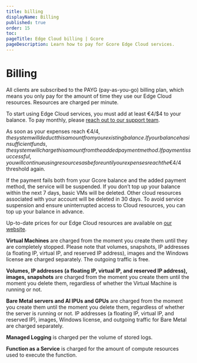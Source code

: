 ```yaml
---
title: billing
displayName: Billing
published: true
order: 15
toc:
pageTitle: Edge Cloud billing | Gcore
pageDescription: Learn how to pay for Gcore Edge Cloud services.
---
```

# Billing

All clients are subscribed to the PAYG (pay-as-you-go) billing plan, which means you only pay for the amount of time they use our Edge Cloud resources. Resources are charged per minute.

<alert-element type="warning" title="Warning">

To start using Edge Cloud services, you must add at least €4/$4 to your balance. To pay monthly, please [reach out to our support team]([url](https://gcore.com/contact-us)).

</alert-element>

As soon as your expenses reach €4/$4, the system will deduct this amount from your existing balance. If your balance has insufficient funds, the system will charge this amount from the added payment method. If payment is successful, you will continue using resources as before until your expenses reach the €4/$4 threshold again.

If the payment fails both from your Gcore balance and the added payment method, the service will be suspended. If you don’t top up your balance within the next 7 days, basic VMs will be deleted. Other cloud resources associated with your account will be deleted in 30 days. To avoid service suspension and ensure uninterrupted access to Cloud resources, you can top up your balance in advance. 

Up-to-date prices for our Edge Cloud resources are available on <a href="https://gcore.com/pricing/cloud" target="_blank">our website</a>.

**Virtual Machines** are charged from the moment you create them until they are completely stopped. Please note that volumes, snapshots, IP addresses (a floating IP, virtual IP, and reserved IP address), images and the Windows license are charged separately. The outgoing traffic is free.

**Volumes, IP addresses (a floating IP, virtual IP, and reserved IP address), images, snapshots** are charged from the moment you create them until the moment you delete them, regardless of whether the Virtual Machine is running or not.

**Bare Metal servers and AI IPUs and GPUs** are charged from the moment you create them until the moment you delete them, regardless of whether the server is running or not. IP addresses (a floating IP, virtual IP, and reserved IP), images, Windows license, and outgoing traffic for Bare Metal are charged separately.


**Managed Logging** is charged per the volume of stored logs.

**Function as a Service** is charged for the amount of compute resources used to execute the function.
